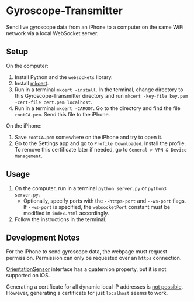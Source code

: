 # Gyroscope-Transmitter
Send live gyroscope data from an iPhone to a computer on the same WiFi network via a local WebSocket server.

## Setup
On the computer:
1. Install Python and the `websockets` library.
1. Install [mkcert](https://github.com/FiloSottile/mkcert).
1. Run in a terminal `mkcert -install`. In the terminal, change directory to this Gyroscope-Transmitter directory and run `mkcert -key-file key.pem -cert-file cert.pem localhost`.
1. Run in a terminal `mkcert -CAROOT`. Go to the directory and find the file `rootCA.pem`. Send this file to the iPhone.

On the iPhone:
1. Save `rootCA.pem` somewhere on the iPhone and try to open it.
1. Go to the Settings app and go to `Profile Downloaded`. Install the profile.\
   To remove this certificate later if needed, go to `General > VPN & Device Management`.

## Usage
1. On the computer, run in a terminal `python server.py` or `python3 server.py`.
   * Optionally, specify ports with the `--https-port` and `--ws-port` flags. If `--ws-port` is specified, the `websocketPort` constant must be modified in `index.html` accordingly.
1. Follow the instructions in the terminal.

## Development Notes
For the iPhone to send gyroscope data, the webpage must request permission. Permission can only be requested over an `https` connection.

[OrientationSensor](https://developer.mozilla.org/en-US/docs/Web/API/OrientationSensor) interface has a quaternion property, but it is not supported on iOS.

Generating a certificate for all dynamic local IP addresses is [not possible](https://github.com/FiloSottile/mkcert/discussions/434). However, generating a certificate for just `localhost` seems to work.
